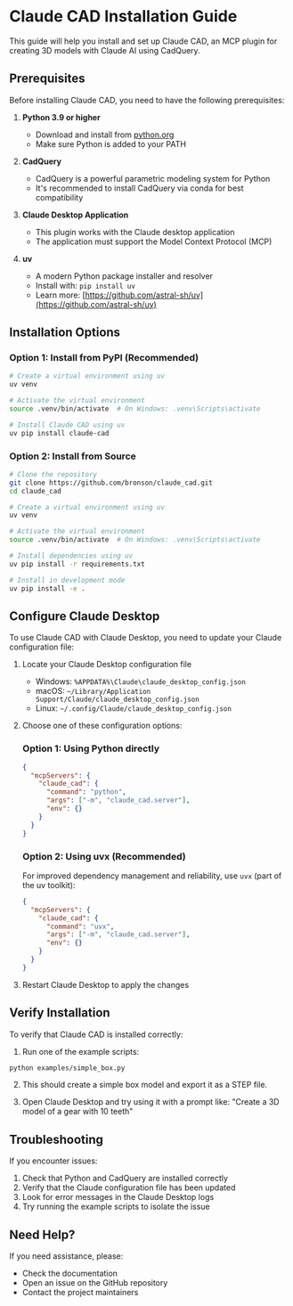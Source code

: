 # Claude CAD Installation Guide

This guide will help you install and set up Claude CAD, an MCP plugin for creating 3D models with Claude AI using CadQuery.

## Prerequisites

Before installing Claude CAD, you need to have the following prerequisites:

1. **Python 3.9 or higher**
   - Download and install from [python.org](https://www.python.org/downloads/)
   - Make sure Python is added to your PATH

2. **CadQuery**
   - CadQuery is a powerful parametric modeling system for Python
   - It's recommended to install CadQuery via conda for best compatibility

3. **Claude Desktop Application**
   - This plugin works with the Claude desktop application
   - The application must support the Model Context Protocol (MCP)

4. **uv**
   - A modern Python package installer and resolver
   - Install with: `pip install uv`
   - Learn more: [https://github.com/astral-sh/uv](https://github.com/astral-sh/uv)

## Installation Options

### Option 1: Install from PyPI (Recommended)

```bash
# Create a virtual environment using uv
uv venv

# Activate the virtual environment
source .venv/bin/activate  # On Windows: .venv\Scripts\activate

# Install Claude CAD using uv
uv pip install claude-cad
```

### Option 2: Install from Source

```bash
# Clone the repository
git clone https://github.com/bronson/claude_cad.git
cd claude_cad

# Create a virtual environment using uv
uv venv

# Activate the virtual environment
source .venv/bin/activate  # On Windows: .venv\Scripts\activate

# Install dependencies using uv
uv pip install -r requirements.txt

# Install in development mode
uv pip install -e .
```

## Configure Claude Desktop

To use Claude CAD with Claude Desktop, you need to update your Claude configuration file:

1. Locate your Claude Desktop configuration file
   - Windows: `%APPDATA%\Claude\claude_desktop_config.json`
   - macOS: `~/Library/Application Support/Claude/claude_desktop_config.json`
   - Linux: `~/.config/Claude/claude_desktop_config.json`

2. Choose one of these configuration options:

   ### Option 1: Using Python directly

   ```json
   {
     "mcpServers": {
       "claude_cad": {
         "command": "python",
         "args": ["-m", "claude_cad.server"],
         "env": {}
       }
     }
   }
   ```

   ### Option 2: Using uvx (Recommended)

   For improved dependency management and reliability, use `uvx` (part of the uv toolkit):

   ```json
   {
     "mcpServers": {
       "claude_cad": {
         "command": "uvx", 
         "args": ["-m", "claude_cad.server"],
         "env": {}
       }
     }
   }
   ```

3. Restart Claude Desktop to apply the changes

## Verify Installation

To verify that Claude CAD is installed correctly:

1. Run one of the example scripts:

```bash
python examples/simple_box.py
```

2. This should create a simple box model and export it as a STEP file.

3. Open Claude Desktop and try using it with a prompt like:
   "Create a 3D model of a gear with 10 teeth"

## Troubleshooting

If you encounter issues:

1. Check that Python and CadQuery are installed correctly
2. Verify that the Claude configuration file has been updated
3. Look for error messages in the Claude Desktop logs
4. Try running the example scripts to isolate the issue

## Need Help?

If you need assistance, please:
- Check the documentation
- Open an issue on the GitHub repository
- Contact the project maintainers

